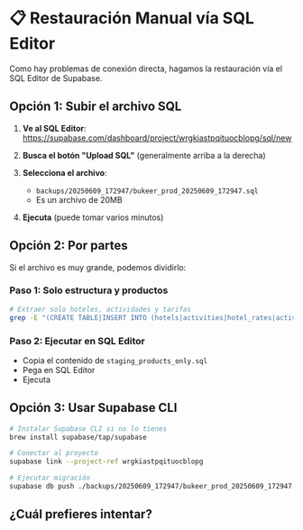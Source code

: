 # 📋 Restauración Manual vía SQL Editor

Como hay problemas de conexión directa, hagamos la restauración vía el SQL Editor de Supabase.

## Opción 1: Subir el archivo SQL

1. **Ve al SQL Editor**: https://supabase.com/dashboard/project/wrgkiastpqituocblopg/sql/new

2. **Busca el botón "Upload SQL"** (generalmente arriba a la derecha)

3. **Selecciona el archivo**: 
   - `backups/20250609_172947/bukeer_prod_20250609_172947.sql`
   - Es un archivo de 20MB

4. **Ejecuta** (puede tomar varios minutos)

## Opción 2: Por partes

Si el archivo es muy grande, podemos dividirlo:

### Paso 1: Solo estructura y productos
```bash
# Extraer solo hoteles, actividades y tarifas
grep -E "(CREATE TABLE|INSERT INTO (hotels|activities|hotel_rates|activities_rates|transfers|transfer_rates|accounts|locations|regions|airlines|airports)|CREATE FUNCTION|CREATE INDEX)" ./backups/20250609_172947/bukeer_prod_20250609_172947.sql > staging_products_only.sql
```

### Paso 2: Ejecutar en SQL Editor
- Copia el contenido de `staging_products_only.sql`
- Pega en SQL Editor
- Ejecuta

## Opción 3: Usar Supabase CLI

```bash
# Instalar Supabase CLI si no lo tienes
brew install supabase/tap/supabase

# Conectar al proyecto
supabase link --project-ref wrgkiastpqituocblopg

# Ejecutar migración
supabase db push ./backups/20250609_172947/bukeer_prod_20250609_172947.sql
```

## ¿Cuál prefieres intentar?